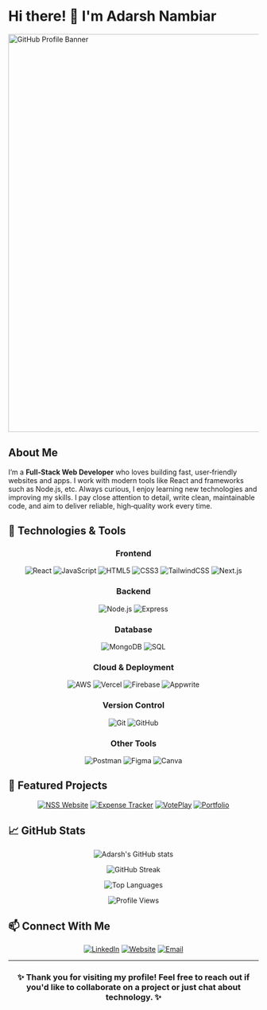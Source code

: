 # Hi there! 👋 I'm Adarsh Nambiar

<img width="2400" height="800" alt="GitHub Profile Banner" src="https://github.com/user-attachments/assets/ab2582d7-dc89-40c5-9ffc-297023497e7f" />

## About Me
I’m a **Full‑Stack Web Developer** who loves building fast, user‑friendly websites and apps. I work with modern tools like React and frameworks such as Node.js, etc. Always curious, I enjoy learning new technologies and improving my skills. I pay close attention to detail, write clean, maintainable code, and aim to deliver reliable, high‑quality work every time.

## 🔧 Technologies & Tools

<div align="center">

### Frontend
![React](https://img.shields.io/badge/React-20232A?style=for-the-badge&logo=react&logoColor=61DAFB)
![JavaScript](https://img.shields.io/badge/JavaScript-F7DF1E?style=for-the-badge&logo=javascript&logoColor=black)
![HTML5](https://img.shields.io/badge/HTML5-E34F26?style=for-the-badge&logo=html5&logoColor=white)
![CSS3](https://img.shields.io/badge/CSS3-1572B6?style=for-the-badge&logo=css3&logoColor=white)
![TailwindCSS](https://img.shields.io/badge/Tailwind_CSS-38B2AC?style=for-the-badge&logo=tailwind-css&logoColor=white)
![Next.js](https://img.shields.io/badge/Next.js-000000?style=for-the-badge&logo=next.js&logoColor=white)

### Backend
![Node.js](https://img.shields.io/badge/Node.js-339933?style=for-the-badge&logo=nodedotjs&logoColor=white)
![Express](https://img.shields.io/badge/Express.js-000000?style=for-the-badge&logo=express&logoColor=white)

### Database
![MongoDB](https://img.shields.io/badge/MongoDB-4EA94B?style=for-the-badge&logo=mongodb&logoColor=white)
![SQL](https://img.shields.io/badge/SQL-4479A1?style=for-the-badge&logo=mysql&logoColor=white)

### Cloud & Deployment
![AWS](https://img.shields.io/badge/AWS-232F3E?style=for-the-badge&logo=amazon-aws&logoColor=white)
![Vercel](https://img.shields.io/badge/Vercel-000000?style=for-the-badge&logo=vercel&logoColor=white)
![Firebase](https://img.shields.io/badge/Firebase-FFCA28?style=for-the-badge&logo=firebase&logoColor=black)
![Appwrite](https://img.shields.io/badge/Appwrite-F02E65?style=for-the-badge&logo=appwrite&logoColor=white)

### Version Control
![Git](https://img.shields.io/badge/Git-F05032?style=for-the-badge&logo=git&logoColor=white)
![GitHub](https://img.shields.io/badge/GitHub-181717?style=for-the-badge&logo=github&logoColor=white)

### Other Tools
![Postman](https://img.shields.io/badge/Postman-FF6C37?style=for-the-badge&logo=postman&logoColor=white)
![Figma](https://img.shields.io/badge/Figma-F24E1E?style=for-the-badge&logo=figma&logoColor=white)
![Canva](https://img.shields.io/badge/Canva-00C4CC?style=for-the-badge&logo=canva&logoColor=white)

</div>

## 🌟 Featured Projects

<div align="center">

[![NSS Website](https://img.shields.io/badge/NSS_Website-4285F4?style=for-the-badge&logo=google-chrome&logoColor=white)](https://nssvit.in)
[![Expense Tracker](https://img.shields.io/badge/Expense_Tracker-00C7B7?style=for-the-badge&logo=netlify&logoColor=white)](https://myexpensetracker12.netlify.app/)
[![VotePlay](https://img.shields.io/badge/VotePlay-5865F2?style=for-the-badge&logo=discord&logoColor=white)](https://voteplay.tech)
[![Portfolio](https://img.shields.io/badge/Portfolio-0A0A0A?style=for-the-badge&logo=dev.to&logoColor=white)](https://adarshnambiar.me)

</div>

## 📈 GitHub Stats

<div align="center">
  
![Adarsh's GitHub stats](https://github-readme-stats.vercel.app/api?username=adarshnambiar12&show_icons=true&theme=radical)
  
![GitHub Streak](https://github-readme-streak-stats.herokuapp.com/?user=adarshnambiar12&theme=radical)

![Top Languages](https://github-readme-stats.vercel.app/api/top-langs/?username=adarshnambiar12&layout=compact&theme=radical)

![Profile Views](https://komarev.com/ghpvc/?username=adarshnambiar12&color=blueviolet&style=for-the-badge)

</div>

## 📫 Connect With Me

<div align="center">
  
[![LinkedIn](https://img.shields.io/badge/LinkedIn-0077B5?style=for-the-badge&logo=linkedin&logoColor=white)](https://www.linkedin.com/in/adarshnambiar12/)
[![Website](https://img.shields.io/badge/Portfolio-4285F4?style=for-the-badge&logo=google-chrome&logoColor=white)](https://adarshnambiar.me)
[![Email](https://img.shields.io/badge/Email-D14836?style=for-the-badge&logo=gmail&logoColor=white)](mailto:adarshnambiar4912@gmail.com)

</div>

---

<div align="center">
  
### ✨ Thank you for visiting my profile! Feel free to reach out if you'd like to collaborate on a project or just chat about technology. ✨

</div>
